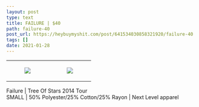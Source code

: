 ```yaml
---
layout: post
type: text
title: FAILURE | $40
path: failure-40
post_url: https://heybuymyshit.com/post/641534030858321920/failure-40
tags: []
date: 2021-01-28
---
```




<table style="width:100%;"><tr><td style="vertical-align:top;">
      <figure class="tmblr-full" data-orig-height="2048" data-orig-width="1365" data-orig-src="https://concertshirts.netlify.app/shirts/0266/0266-01.jpg"><img src="https://64.media.tumblr.com/9eb56dcc1ae35ea8ee9677d281886777/3c67d9cae3ac6154-14/s540x810/616f260f46bcaf88527e5780e312559fe1f88303.jpg" data-orig-height="2048" data-orig-width="1365" data-orig-src="https://concertshirts.netlify.app/shirts/0266/0266-01.jpg"/></figure></td>
    <td style="vertical-align:top;">
      <figure class="tmblr-full" data-orig-height="2048" data-orig-width="1365" data-orig-src="https://concertshirts.netlify.app/shirts/0266/0266-02.jpg"><img src="https://64.media.tumblr.com/23864c016c069eee5433314dddc50a79/3c67d9cae3ac6154-f4/s540x810/e635af0dc23ea9dae686d20dc54e3297e8577bea.jpg" data-orig-height="2048" data-orig-width="1365" data-orig-src="https://concertshirts.netlify.app/shirts/0266/0266-02.jpg"/></figure></td>
  </tr></table><p>
  Failure | Tree Of Stars 2014 Tour<br/>SMALL | 50% Polyester/25% Cotton/25% Rayon | Next Level apparel
</p>
